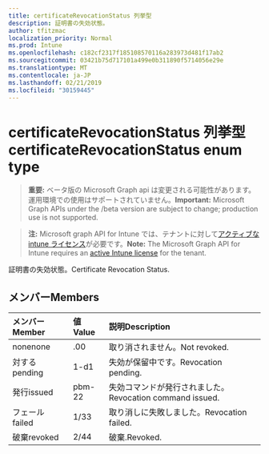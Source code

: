 ```yaml
---
title: certificateRevocationStatus 列挙型
description: 証明書の失効状態。
author: tfitzmac
localization_priority: Normal
ms.prod: Intune
ms.openlocfilehash: c182cf2317f185108570116a283973d481f17ab2
ms.sourcegitcommit: 03421b75d717101a499e0b311890f5714056e29e
ms.translationtype: MT
ms.contentlocale: ja-JP
ms.lasthandoff: 02/21/2019
ms.locfileid: "30159445"
---
```

# <a name="certificaterevocationstatus-enum-type"></a><span data-ttu-id="772c3-103">certificateRevocationStatus 列挙型</span><span class="sxs-lookup"><span data-stu-id="772c3-103">certificateRevocationStatus enum type</span></span>

> <span data-ttu-id="772c3-104">**重要:** ベータ版の Microsoft Graph api は変更される可能性があります。運用環境での使用はサポートされていません。</span><span class="sxs-lookup"><span data-stu-id="772c3-104">**Important:** Microsoft Graph APIs under the /beta version are subject to change; production use is not supported.</span></span>

> <span data-ttu-id="772c3-105">**注:** Microsoft graph API for Intune では、テナントに対して[アクティブな intune ライセンス](https://go.microsoft.com/fwlink/?linkid=839381)が必要です。</span><span class="sxs-lookup"><span data-stu-id="772c3-105">**Note:** The Microsoft Graph API for Intune requires an [active Intune license](https://go.microsoft.com/fwlink/?linkid=839381) for the tenant.</span></span>

<span data-ttu-id="772c3-106">証明書の失効状態。</span><span class="sxs-lookup"><span data-stu-id="772c3-106">Certificate Revocation Status.</span></span>

## <a name="members"></a><span data-ttu-id="772c3-107">メンバー</span><span class="sxs-lookup"><span data-stu-id="772c3-107">Members</span></span>
|<span data-ttu-id="772c3-108">メンバー</span><span class="sxs-lookup"><span data-stu-id="772c3-108">Member</span></span>|<span data-ttu-id="772c3-109">値</span><span class="sxs-lookup"><span data-stu-id="772c3-109">Value</span></span>|<span data-ttu-id="772c3-110">説明</span><span class="sxs-lookup"><span data-stu-id="772c3-110">Description</span></span>|
|:---|:---|:---|
|<span data-ttu-id="772c3-111">none</span><span class="sxs-lookup"><span data-stu-id="772c3-111">none</span></span>|<span data-ttu-id="772c3-112">.0</span><span class="sxs-lookup"><span data-stu-id="772c3-112">0</span></span>|<span data-ttu-id="772c3-113">取り消されません。</span><span class="sxs-lookup"><span data-stu-id="772c3-113">Not revoked.</span></span>|
|<span data-ttu-id="772c3-114">対する</span><span class="sxs-lookup"><span data-stu-id="772c3-114">pending</span></span>|<span data-ttu-id="772c3-115">1-d</span><span class="sxs-lookup"><span data-stu-id="772c3-115">1</span></span>|<span data-ttu-id="772c3-116">失効が保留中です。</span><span class="sxs-lookup"><span data-stu-id="772c3-116">Revocation pending.</span></span>|
|<span data-ttu-id="772c3-117">発行</span><span class="sxs-lookup"><span data-stu-id="772c3-117">issued</span></span>|<span data-ttu-id="772c3-118">pbm-2</span><span class="sxs-lookup"><span data-stu-id="772c3-118">2</span></span>|<span data-ttu-id="772c3-119">失効コマンドが発行されました。</span><span class="sxs-lookup"><span data-stu-id="772c3-119">Revocation command issued.</span></span>|
|<span data-ttu-id="772c3-120">フェール</span><span class="sxs-lookup"><span data-stu-id="772c3-120">failed</span></span>|<span data-ttu-id="772c3-121">1/3</span><span class="sxs-lookup"><span data-stu-id="772c3-121">3</span></span>|<span data-ttu-id="772c3-122">取り消しに失敗しました。</span><span class="sxs-lookup"><span data-stu-id="772c3-122">Revocation failed.</span></span>|
|<span data-ttu-id="772c3-123">破棄</span><span class="sxs-lookup"><span data-stu-id="772c3-123">revoked</span></span>|<span data-ttu-id="772c3-124">2/4</span><span class="sxs-lookup"><span data-stu-id="772c3-124">4</span></span>|<span data-ttu-id="772c3-125">破棄.</span><span class="sxs-lookup"><span data-stu-id="772c3-125">Revoked.</span></span>|




